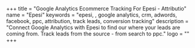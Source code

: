 +++
title = "Google Analytics Ecommerce Tracking For Epesi - Attributio"
name = "Epesi"
keywords = "epesi, , google analytics, crm, adwords, facebook, ppc, attribution, track leads, conversion tracking"
description = "Connect Google Analytics with Epesi to find our where your leads are coming from. Track leads from the source - from search to ppc."
logo = ""
+++

